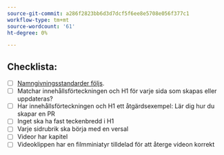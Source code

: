 ```yaml
---
source-git-commit: a286f2823bb6d3d7dcf5f6ee8e5708e056f377c1
workflow-type: tm+mt
source-wordcount: '61'
ht-degree: 0%

---
```

## Checklista:

<!--- Go over all the following points, and put an `x` in all the boxes that apply. -->
<!--- If you're unsure about any of these, don't hesitate to ask. We're here to help! -->

- [ ] [Namngivningsstandarder följs]([https://opensource.adobe.com/cla.html](https://wiki.corp.adobe.com/display/DMSArchitecture/Naming+Standards)).
- [ ] Matchar innehållsförteckningen och H1 för varje sida som skapas eller uppdateras?
- [ ] Har innehållsförteckningen och H1 ett åtgärdsexempel: Lär dig hur du skapar en PR
- [ ] Inget ska ha fast teckenbredd i H1
- [ ] Varje sidrubrik ska börja med en versal
- [ ] Videor har kapitel
- [ ] Videoklippen har en filmminiatyr tilldelad för att återge videon korrekt
